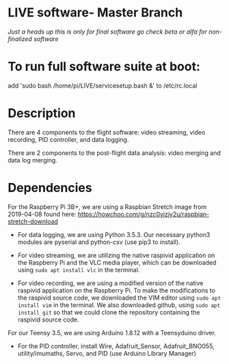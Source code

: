 # LIVE software- Master Branch
 *Just a heads up this is only for final software go check beta or alfa for non-finalized software*

# To run full software suite at boot:
add 'sudo bash /home/pi/LIVE/servicesetup.bash &' to /etc/rc.local

# Description
There are 4 components to the flight software: video streaming, video recording, PID controller, and data logging.

There are 2 components to the post-flight data analysis: video merging and data log merging.

# Dependencies
For the Raspberry Pi 3B+, we are using a Raspbian Stretch image from 2019-04-08 found here: https://howchoo.com/g/nzc0yjzjy2u/raspbian-stretch-download

- For data logging, we are using Python 3.5.3. Our necessary python3 modules are pyserial and python-csv (use pip3 to install).

- For video streaming, we are utilizing the native raspivid application on the Raspberry Pi and the VLC media player, which can be downloaded using `sudo apt install vlc` in the terminal.

- For video recording, we are using a modified version of the native raspivid application on the Raspberry Pi. To make the modifications to the raspivid source code, we downloaded the VIM editor using `sudo apt install vim` in the terminal. We also downloaded github, using `sudo apt install git` so that we could clone the repository containing the raspivid source code.

For our Teensy 3.5, we are using Arduino 1.8.12 with a Teensyduino driver.

- For the PID controller, install Wire, Adafruit_Sensor, Adafruit_BNO055, utility/imumaths, Servo, and PID (use Arduino Library Manager)
